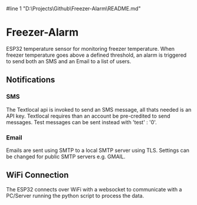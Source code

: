 #line 1 "D:\\Projects\\Github\\Freezer-Alarm\\README.md"
# Freezer-Alarm
ESP32 temperature sensor for monitoring freezer temperature. 
When freezer temperature goes above a defined threshold, an alarm is triggered to send both an SMS and an Email to a list of users. 

## Notifications
### SMS
The Textlocal api is invoked to send an SMS message, all thats needed is an API key.
Textlocal requires than an account be pre-credited to send messages. Test messages can be sent instead with 'test' : '0'.

### Email
Emails are sent using SMTP to a local SMTP server using TLS. Settings can be changed for public SMTP servers e.g. GMAIL. 

## WiFi Connection
The ESP32 connects over WiFi with a websocket to communicate with a PC/Server running the python script to process the data.